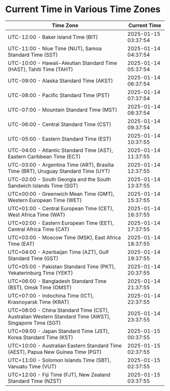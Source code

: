 # Current Time in Various Time Zones

| Time Zone | Current Time |
|-----------|--------------|
| UTC-12:00 - Baker Island Time (BIT) | 2025-01-15 03:37:54 |
| UTC-11:00 - Niue Time (NUT), Samoa Standard Time (SST) | 2025-01-14 04:37:54 |
| UTC-10:00 - Hawaii-Aleutian Standard Time (HAST), Tahiti Time (TAHT) | 2025-01-14 05:37:54 |
| UTC-09:00 - Alaska Standard Time (AKST) | 2025-01-14 06:37:54 |
| UTC-08:00 - Pacific Standard Time (PST) | 2025-01-14 07:37:54 |
| UTC-07:00 - Mountain Standard Time (MST) | 2025-01-14 08:37:54 |
| UTC-06:00 - Central Standard Time (CST) | 2025-01-14 09:37:54 |
| UTC-05:00 - Eastern Standard Time (EST) | 2025-01-14 10:37:55 |
| UTC-04:00 - Atlantic Standard Time (AST), Eastern Caribbean Time (ECT) | 2025-01-14 11:37:55 |
| UTC-03:00 - Argentina Time (ART), Brasília Time (BRT), Uruguay Standard Time (UYT) | 2025-01-14 12:37:55 |
| UTC-02:00 - South Georgia and the South Sandwich Islands Time (SGT) | 2025-01-14 13:37:55 |
| UTC±00:00 - Greenwich Mean Time (GMT), Western European Time (WET) | 2025-01-14 15:37:55 |
| UTC+01:00 - Central European Time (CET), West Africa Time (WAT) | 2025-01-14 16:37:55 |
| UTC+02:00 - Eastern European Time (EET), Central Africa Time (CAT) | 2025-01-14 17:37:55 |
| UTC+03:00 - Moscow Time (MSK), East Africa Time (EAT) | 2025-01-14 18:37:55 |
| UTC+04:00 - Azerbaijan Time (AZT), Gulf Standard Time (GST) | 2025-01-14 19:37:55 |
| UTC+05:00 - Pakistan Standard Time (PKT), Yekaterinburg Time (YEKT) | 2025-01-14 20:37:55 |
| UTC+06:00 - Bangladesh Standard Time (BST), Omsk Time (OMST) | 2025-01-14 21:37:55 |
| UTC+07:00 - Indochina Time (ICT), Krasnoyarsk Time (KRAT) | 2025-01-14 22:37:55 |
| UTC+08:00 - China Standard Time (CST), Australian Western Standard Time (AWST), Singapore Time (SGT) | 2025-01-14 23:37:55 |
| UTC+09:00 - Japan Standard Time (JST), Korea Standard Time (KST) | 2025-01-15 00:37:55 |
| UTC+10:00 - Australian Eastern Standard Time (AEST), Papua New Guinea Time (PGT) | 2025-01-15 02:37:55 |
| UTC+11:00 - Solomon Islands Time (SBT), Vanuatu Time (VUT) | 2025-01-15 02:37:55 |
| UTC+12:00 - Fiji Time (FJT), New Zealand Standard Time (NZST) | 2025-01-15 03:37:55 |
